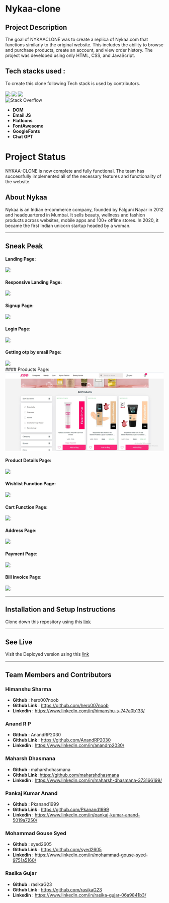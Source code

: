 # **Nykaa-clone**
 ## **Project Description**

The goal of NYKAACLONE was to create a replica of Nykaa.com that functions similarly to the original website. This includes the ability to browse and purchase products, create an account, and view order history. The project was developed using only HTML, CSS, and JavaScript.

## **Tech stacks used :**
To create this clone following Tech stack is used by contributors.  
<br>
<img src="https://img.shields.io/badge/HTML5-E34F26?style=for-the-badge&logo=html5&logoColor=white"/>
<img src="https://img.shields.io/badge/CSS3-1572B6?style=for-the-badge&logo=css3&logoColor=white"/>
<img src="https://img.shields.io/badge/JavaScript-323330?style=for-the-badge&logo=javascript&logoColor=F7DF1E"/>   
![Stack Overflow](https://img.shields.io/badge/-Stackoverflow-FE7A16?style=for-the-badge&logo=stack-overflow&logoColor=white)

* **DOM**
* **Email JS**
* **FlatIcons**
* **FontAwesome**
* **GoogleFonts**
* **Chat GPT**


# **Project Status**

NYKAA-CLONE is now complete and fully functional. The team has successfully implemented all of the necessary features and functionality of the website.

## **About Nykaa**

Nykaa is an Indian e-commerce company, founded by Falguni Nayar in 2012 and headquartered in Mumbai. It sells beauty, wellness and fashion products across websites, mobile apps and 100+ offline stores. In 2020, it became the first Indian unicorn startup headed by a woman.



<hr/>

## Sneak Peak
#### **Landing Page:**
<img src="./.readme/homepage.gif"/>

<br>

#### **Responsive Landing Page:**
<img src="./.readme/responsive.gif"/>

<br>

#### Signup Page:
<img src="./.readme/signup page.png"/>

<br>

#### Login Page:
<img src="./.readme/login.png"/>

<br>

#### Getting otp by email Page:
<img src="./.readme/otp.gif"/>

<br>
#### Products Page:
<img src="./.readme/allProducts.jpg"/>


<br>

#### Product Details Page:
<img src="./.readme/productpage.png"/>

<br>

#### Wishlist Function Page:
<img src="./.readme/wishlist.png"/>

<br>

#### Cart Function Page:
<img src="./.readme/cart.png"/>

<br>


####  Address Page:
<img src="./.readme/address.gif"/>

<br>

#### Payment Page:
<img src="./.readme/payment.png"/>

<br>

#### Bill invoice Page:
<img src="./.readme/invoice.gif"/>

<br>

<hr/>

## Installation and Setup Instructions
Clone down this repository using this <a href="https://github.com/syed2605/Nykaa-clone">link</a>  
<hr/>

## See Live
Visit the Deployed version using this <a href="https://nyka-clone.netlify.app/">link</a>  
<hr/>

## Team Members and Contributors

### Himanshu Sharma
- **Github** : hero007noob
- **Github Link** : https://github.com/hero007noob
- **Linkedin** : https://www.linkedin.com/in/himanshu-s-747a0b133/

### Anand R P
- **Github** : AnandRP2030
- **Github Link** : https://github.com/AnandRP2030
- **Linkedin** : https://www.linkedin.com/in/anandrp2030/

### Maharsh Dhasmana
- **Github** : maharshdhasmana
- **Github Link** :https://github.com/maharshdhasmana
- **Linkedin** : https://www.linkedin.com/in/maharsh-dhasmana-373166199/

### Pankaj Kumar Anand
- **Github** : Pkanand1999
- **Github Link** : https://github.com/Pkanand1999
- **Linkedin** : https://www.linkedin.com/in/pankaj-kumar-anand-5019a7250/

### Mohammad Gouse Syed
- **Github** : syed2605
- **Github Link** : https://github.com/syed2605
- **Linkedin** : https://www.linkedin.com/in/mohammad-gouse-syed-9751a5160/

### Rasika Gujar
- **Github** : rasikaG23
- **Github Link** : https://github.com/rasikaG23
- **Linkedin** :   https://www.linkedin.com/in/rasika-gujar-06a9841b3/






